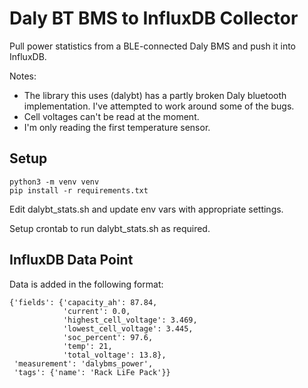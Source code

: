 # Daly BT BMS to InfluxDB Collector
Pull power statistics from a BLE-connected Daly BMS and push it into InfluxDB.

Notes:
* The library this uses (dalybt) has a partly broken Daly bluetooth implementation. I've attempted to work around some of the bugs.
* Cell voltages can't be read at the moment.
* I'm only reading the first temperature sensor.

## Setup
```
python3 -m venv venv
pip install -r requirements.txt
```

Edit dalybt_stats.sh and update env vars with appropriate settings.

Setup crontab to run dalybt_stats.sh as required.

## InfluxDB Data Point

Data is added in the following format:
```
{'fields': {'capacity_ah': 87.84,
            'current': 0.0,
            'highest_cell_voltage': 3.469,
            'lowest_cell_voltage': 3.445,
            'soc_percent': 97.6,
            'temp': 21,
            'total_voltage': 13.8},
 'measurement': 'dalybms_power',
 'tags': {'name': 'Rack LiFe Pack'}}
 ```